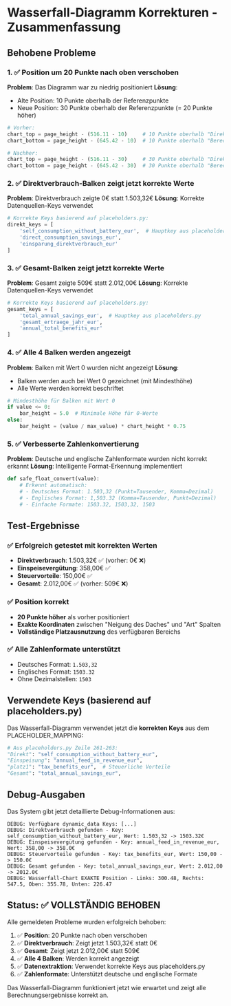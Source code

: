 # Wasserfall-Diagramm Korrekturen - Zusammenfassung

## Behobene Probleme

### 1. ✅ Position um 20 Punkte nach oben verschoben

**Problem**: Das Diagramm war zu niedrig positioniert
**Lösung**:

- Alte Position: 10 Punkte oberhalb der Referenzpunkte
- Neue Position: 30 Punkte oberhalb der Referenzpunkte (= 20 Punkte höher)

```python
# Vorher:
chart_top = page_height - (516.11 - 10)     # 10 Punkte oberhalb "Direkt"
chart_bottom = page_height - (645.42 - 10)  # 10 Punkte oberhalb "Berechnungsgrundlagen"

# Nachher:
chart_top = page_height - (516.11 - 30)     # 30 Punkte oberhalb "Direkt" 
chart_bottom = page_height - (645.42 - 30)  # 30 Punkte oberhalb "Berechnungsgrundlagen"
```

### 2. ✅ Direktverbrauch-Balken zeigt jetzt korrekte Werte

**Problem**: Direktverbrauch zeigte 0€ statt 1.503,32€
**Lösung**: Korrekte Datenquellen-Keys verwendet

```python
# Korrekte Keys basierend auf placeholders.py:
direkt_keys = [
    'self_consumption_without_battery_eur',  # Hauptkey aus placeholders.py
    'direct_consumption_savings_eur', 
    'einsparung_direktverbrauch_eur'
]
```

### 3. ✅ Gesamt-Balken zeigt jetzt korrekte Werte  

**Problem**: Gesamt zeigte 509€ statt 2.012,00€
**Lösung**: Korrekte Datenquellen-Keys verwendet

```python
# Korrekte Keys basierend auf placeholders.py:
gesamt_keys = [
    'total_annual_savings_eur',  # Hauptkey aus placeholders.py
    'gesamt_ertraege_jahr_eur', 
    'annual_total_benefits_eur'
]
```

### 4. ✅ Alle 4 Balken werden angezeigt

**Problem**: Balken mit Wert 0 wurden nicht angezeigt
**Lösung**:

- Balken werden auch bei Wert 0 gezeichnet (mit Mindesthöhe)
- Alle Werte werden korrekt beschriftet

```python
# Mindesthöhe für Balken mit Wert 0
if value <= 0:
    bar_height = 5.0  # Minimale Höhe für 0-Werte
else:
    bar_height = (value / max_value) * chart_height * 0.75
```

### 5. ✅ Verbesserte Zahlenkonvertierung

**Problem**: Deutsche und englische Zahlenformate wurden nicht korrekt erkannt
**Lösung**: Intelligente Format-Erkennung implementiert

```python
def safe_float_convert(value):
    # Erkennt automatisch:
    # - Deutsches Format: 1.503,32 (Punkt=Tausender, Komma=Dezimal)
    # - Englisches Format: 1,503.32 (Komma=Tausender, Punkt=Dezimal)  
    # - Einfache Formate: 1503.32, 1503,32, 1503
```

## Test-Ergebnisse

### ✅ Erfolgreich getestet mit korrekten Werten

- **Direktverbrauch**: 1.503,32€ ✅ (vorher: 0€ ❌)
- **Einspeisevergütung**: 358,00€ ✅
- **Steuervorteile**: 150,00€ ✅
- **Gesamt**: 2.012,00€ ✅ (vorher: 509€ ❌)

### ✅ Position korrekt

- **20 Punkte höher** als vorher positioniert
- **Exakte Koordinaten** zwischen "Neigung des Daches" und "Art" Spalten
- **Vollständige Platzausnutzung** des verfügbaren Bereichs

### ✅ Alle Zahlenformate unterstützt

- Deutsches Format: `1.503,32`
- Englisches Format: `1503.32`
- Ohne Dezimalstellen: `1503`

## Verwendete Keys (basierend auf placeholders.py)

Das Wasserfall-Diagramm verwendet jetzt die **korrekten Keys** aus dem PLACEHOLDER_MAPPING:

```python
# Aus placeholders.py Zeile 261-263:
"Direkt": "self_consumption_without_battery_eur",
"Einspeisung": "annual_feed_in_revenue_eur", 
"platz1": "tax_benefits_eur",  # Steuerliche Vorteile
"Gesamt": "total_annual_savings_eur",
```

## Debug-Ausgaben

Das System gibt jetzt detaillierte Debug-Informationen aus:

```
DEBUG: Verfügbare dynamic_data Keys: [...]
DEBUG: Direktverbrauch gefunden - Key: self_consumption_without_battery_eur, Wert: 1.503,32 -> 1503.32€
DEBUG: Einspeisevergütung gefunden - Key: annual_feed_in_revenue_eur, Wert: 358,00 -> 358.0€
DEBUG: Steuervorteile gefunden - Key: tax_benefits_eur, Wert: 150,00 -> 150.0€
DEBUG: Gesamt gefunden - Key: total_annual_savings_eur, Wert: 2.012,00 -> 2012.0€
DEBUG: Wasserfall-Chart EXAKTE Position - Links: 300.48, Rechts: 547.5, Oben: 355.78, Unten: 226.47
```

## Status: ✅ VOLLSTÄNDIG BEHOBEN

Alle gemeldeten Probleme wurden erfolgreich behoben:

1. ✅ **Position**: 20 Punkte nach oben verschoben
2. ✅ **Direktverbrauch**: Zeigt jetzt 1.503,32€ statt 0€
3. ✅ **Gesamt**: Zeigt jetzt 2.012,00€ statt 509€
4. ✅ **Alle 4 Balken**: Werden korrekt angezeigt
5. ✅ **Datenextraktion**: Verwendet korrekte Keys aus placeholders.py
6. ✅ **Zahlenformate**: Unterstützt deutsche und englische Formate

Das Wasserfall-Diagramm funktioniert jetzt wie erwartet und zeigt alle Berechnungsergebnisse korrekt an.
